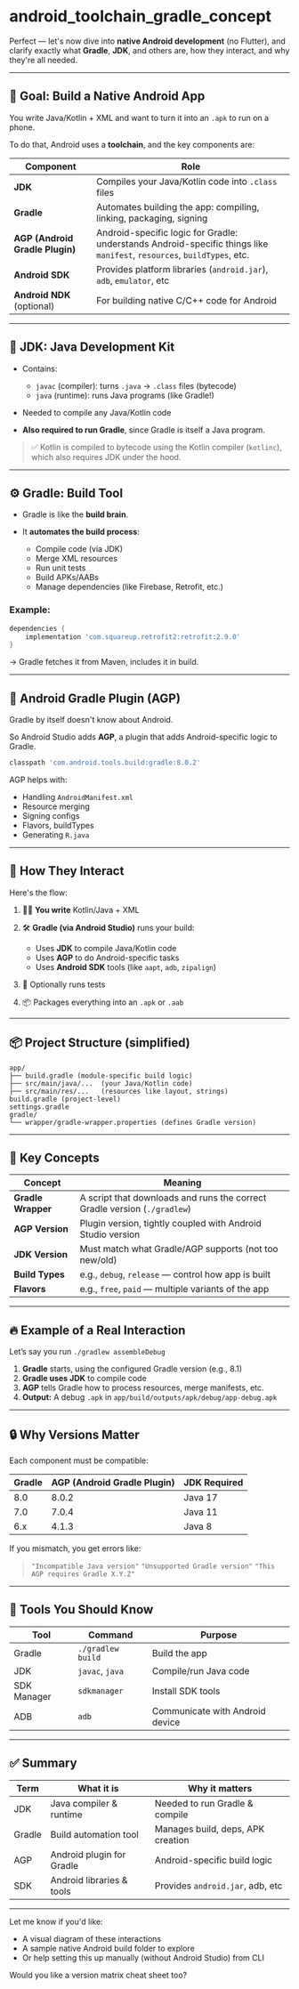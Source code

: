 # android_toolchain_gradle_concept

Perfect — let's now dive into **native Android development** (no Flutter), and clarify exactly what **Gradle**, **JDK**, and others are, how they interact, and why they're all needed.

---

## 🎯 Goal: Build a Native Android App

You write Java/Kotlin + XML and want to turn it into an `.apk` to run on a phone.

To do that, Android uses a **toolchain**, and the key components are:

| Component                       | Role                                                                                                                    |
| ------------------------------- | ----------------------------------------------------------------------------------------------------------------------- |
| **JDK**                         | Compiles your Java/Kotlin code into `.class` files                                                                      |
| **Gradle**                      | Automates building the app: compiling, linking, packaging, signing                                                      |
| **AGP (Android Gradle Plugin)** | Android-specific logic for Gradle: understands Android-specific things like `manifest`, `resources`, `buildTypes`, etc. |
| **Android SDK**                 | Provides platform libraries (`android.jar`), `adb`, `emulator`, etc                                                     |
| **Android NDK** (optional)      | For building native C/C++ code for Android                                                                              |

---

## 🔧 JDK: Java Development Kit

* Contains:

  * `javac` (compiler): turns `.java` → `.class` files (bytecode)
  * `java` (runtime): runs Java programs (like Gradle!)
* Needed to compile any Java/Kotlin code
* **Also required to run Gradle**, since Gradle is itself a Java program.

> ✅ Kotlin is compiled to bytecode using the Kotlin compiler (`kotlinc`), which also requires JDK under the hood.

---

## ⚙️ Gradle: Build Tool

* Gradle is like the **build brain**.
* It **automates the build process**:

  * Compile code (via JDK)
  * Merge XML resources
  * Run unit tests
  * Build APKs/AABs
  * Manage dependencies (like Firebase, Retrofit, etc.)

### Example:

```groovy
dependencies {
    implementation 'com.squareup.retrofit2:retrofit:2.9.0'
}
```

→ Gradle fetches it from Maven, includes it in build.

---

## 🧩 Android Gradle Plugin (AGP)

Gradle by itself doesn't know about Android.

So Android Studio adds **AGP**, a plugin that adds Android-specific logic to Gradle.

```groovy
classpath 'com.android.tools.build:gradle:8.0.2'
```

AGP helps with:

* Handling `AndroidManifest.xml`
* Resource merging
* Signing configs
* Flavors, buildTypes
* Generating `R.java`

---

## 🔗 How They Interact

Here's the flow:

1. 🧑‍💻 **You write** Kotlin/Java + XML
2. 🛠️ **Gradle (via Android Studio)** runs your build:

   * Uses **JDK** to compile Java/Kotlin code
   * Uses **AGP** to do Android-specific tasks
   * Uses **Android SDK** tools (like `aapt`, `adb`, `zipalign`)
3. 🧪 Optionally runs tests
4. 📦 Packages everything into an `.apk` or `.aab`

---

## 📦 Project Structure (simplified)

```
app/
├── build.gradle (module-specific build logic)
├── src/main/java/...  (your Java/Kotlin code)
├── src/main/res/...   (resources like layout, strings)
build.gradle (project-level)
settings.gradle
gradle/
└── wrapper/gradle-wrapper.properties (defines Gradle version)
```

---

## 🧠 Key Concepts

| Concept            | Meaning                                                                   |
| ------------------ | ------------------------------------------------------------------------- |
| **Gradle Wrapper** | A script that downloads and runs the correct Gradle version (`./gradlew`) |
| **AGP Version**    | Plugin version, tightly coupled with Android Studio version               |
| **JDK Version**    | Must match what Gradle/AGP supports (not too new/old)                     |
| **Build Types**    | e.g., `debug`, `release` — control how app is built                       |
| **Flavors**        | e.g., `free`, `paid` — multiple variants of the app                       |

---

## 🔥 Example of a Real Interaction

Let’s say you run `./gradlew assembleDebug`

1. **Gradle** starts, using the configured Gradle version (e.g., 8.1)
2. **Gradle uses JDK** to compile code
3. **AGP** tells Gradle how to process resources, merge manifests, etc.
4. **Output:** A debug `.apk` in `app/build/outputs/apk/debug/app-debug.apk`

---

## 🔒 Why Versions Matter

Each component must be compatible:

| Gradle | AGP (Android Gradle Plugin) | JDK Required |
| ------ | --------------------------- | ------------ |
| 8.0    | 8.0.2                       | Java 17      |
| 7.0    | 7.0.4                       | Java 11      |
| 6.x    | 4.1.3                       | Java 8       |

If you mismatch, you get errors like:

> `"Incompatible Java version"`
> `"Unsupported Gradle version"`
> `"This AGP requires Gradle X.Y.Z"`

---

## 🧪 Tools You Should Know

| Tool        | Command           | Purpose                         |
| ----------- | ----------------- | ------------------------------- |
| Gradle      | `./gradlew build` | Build the app                   |
| JDK         | `javac`, `java`   | Compile/run Java code           |
| SDK Manager | `sdkmanager`      | Install SDK tools               |
| ADB         | `adb`             | Communicate with Android device |

---

## ✅ Summary

| Term   | What it is                | Why it matters                    |
| ------ | ------------------------- | --------------------------------- |
| JDK    | Java compiler & runtime   | Needed to run Gradle & compile    |
| Gradle | Build automation tool     | Manages build, deps, APK creation |
| AGP    | Android plugin for Gradle | Android-specific build logic      |
| SDK    | Android libraries & tools | Provides `android.jar`, adb, etc  |

---

Let me know if you'd like:

* A visual diagram of these interactions
* A sample native Android build folder to explore
* Or help setting this up manually (without Android Studio) from CLI

Would you like a version matrix cheat sheet too?
